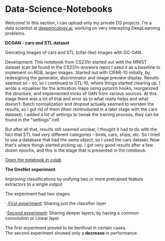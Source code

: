 # Data-Science-Notebooks

Welcome!
In this section, I can upload only my private DS projects.
I'm a data scientist at <a href='https://www.deeponcology.ai/'>deeponcology.ai</a>, working on very interesting DeepLearning problems.

<b>DCGAN - cars and STL dataset</b>

Genrating Images of cars and STL (cifar-like) Images with DC-GAN.

Development:
This notebook from CS231n started out with the MNIST dataset (can be found in the CS231n-answers repo)
I used it as a baseline to implement on RGB, larger images.
Started out with CIFAR-10 initially, by redesigning the generator, discriminator and image preview display.
Results seemed so - so, so I continued to STL-10, where things started clearing up.
I wrote a vizualiser for the activation maps using pytorch hooks, reorganized the structure, and implemented tricks of GAN from various sources.
At this stage there was a lot of trial and error as to what really helps and what doesn't. Batch normalization and dropout actually seemed to worsten the results, so I got rid of them (then reintroduced in a later stage with the cars dataset). I added a lot of settings to tweak the training process, they can be found in the "settings" cell

But after all that, results still seemed unclear, I thought it had to do with the fact that STL had very different categories - birds, cars, ships, etc. 
So I tried to use a database that had the same object, so I used the cars dataset. Now that's where things started picking up. I got very good results after a few dozen epochs, and this is the stage that is presented in the notebook.

<a href='https://colab.research.google.com/github/PyxAI/Data-Science-Notebooks/blob/master/DCGAN_out.ipynb'> Open the notebook in colab </a>


<b>The OneNet experiment</b>

Improving classifications by unifying two or more pretrained feature extractors to a single output

The experiment had two stages:

  -<a href='https://colab.research.google.com/github/PyxAI/Data-Science-Notebooks/blob/master/The_OneNet.ipynb'> First experiment</a>: Sharing just the classifier layer
  
  -<a href='https://colab.research.google.com/github/PyxAI/Data-Science-Notebooks/blob/master/The_OneNet_sharing_lower_levels.ipynb'>Second experiment</a>: Sharing deeper layers, by having a common convolution or Linear layer
 
The first experiment proved to be benficial in certain cases.<br>
The second experiment showed only a <b> decrease </b> in performance.
